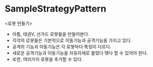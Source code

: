 # SampleStrategyPattern

<로봇 만들기>

- 아톰, 태권V, 선가드 로봇들을 만들어본다.
- 각각의 로봇들은 기본적으로 이동기능과 공격기능을 가지고 있다.
- 공격의 기능과 이동기능은 각 로봇마다 특징이 다르다.
- 새로운 공격기능과 이동기능을 자유자재로 붙였다 뗏다 할 수 있어야 한다.
- 또한, 여러가지 로봇을 추가할 수 있다.

